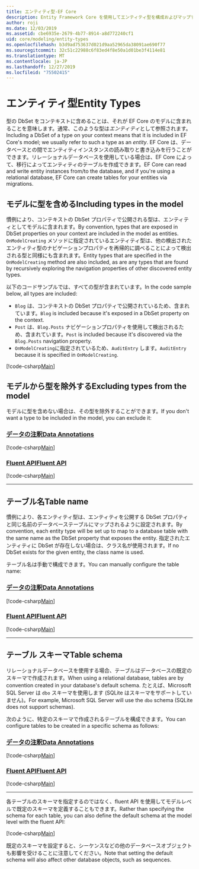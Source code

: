 ```yaml
---
title: エンティティ型-EF Core
description: Entity Framework Core を使用してエンティティ型を構成およびマップする方法
author: roji
ms.date: 12/03/2019
ms.assetid: cbe6935e-2679-4b77-8914-a8d772240cf1
uid: core/modeling/entity-types
ms.openlocfilehash: b3d9ad753637d021d9aa52965da38091ae690f77
ms.sourcegitcommit: 32c51c22988c6f83ed4f8e50a1d01be3f4114e81
ms.translationtype: MT
ms.contentlocale: ja-JP
ms.lasthandoff: 12/27/2019
ms.locfileid: "75502415"
---
```

# <a name="entity-types"></a><span data-ttu-id="b02cc-103">エンティティ型</span><span class="sxs-lookup"><span data-stu-id="b02cc-103">Entity Types</span></span>

<span data-ttu-id="b02cc-104">型の DbSet をコンテキストに含めることは、それが EF Core のモデルに含まれることを意味します。通常、このような型は*エンティティ*として参照されます。</span><span class="sxs-lookup"><span data-stu-id="b02cc-104">Including a DbSet of a type on your context means that it is included in EF Core's model; we usually refer to such a type as an *entity*.</span></span> <span data-ttu-id="b02cc-105">EF Core は、データベースとの間でエンティティインスタンスの読み取りと書き込みを行うことができます。リレーショナルデータベースを使用している場合は、EF Core によって、移行によってエンティティのテーブルを作成できます。</span><span class="sxs-lookup"><span data-stu-id="b02cc-105">EF Core can read and write entity instances from/to the database, and if you're using a relational database, EF Core can create tables for your entities via migrations.</span></span>

## <a name="including-types-in-the-model"></a><span data-ttu-id="b02cc-106">モデルに型を含める</span><span class="sxs-lookup"><span data-stu-id="b02cc-106">Including types in the model</span></span>

<span data-ttu-id="b02cc-107">慣例により、コンテキストの DbSet プロパティで公開される型は、エンティティとしてモデルに含まれます。</span><span class="sxs-lookup"><span data-stu-id="b02cc-107">By convention, types that are exposed in DbSet properties on your context are included in the model as entities.</span></span> <span data-ttu-id="b02cc-108">`OnModelCreating` メソッドに指定されているエンティティ型は、他の検出されたエンティティ型のナビゲーションプロパティを再帰的に調べることによって検出される型と同様にも含まれます。</span><span class="sxs-lookup"><span data-stu-id="b02cc-108">Entity types that are specified in the `OnModelCreating` method are also included, as are any types that are found by recursively exploring the navigation properties of other discovered entity types.</span></span>

<span data-ttu-id="b02cc-109">以下のコードサンプルでは、すべての型が含まれています。</span><span class="sxs-lookup"><span data-stu-id="b02cc-109">In the code sample below, all types are included:</span></span>

* <span data-ttu-id="b02cc-110">`Blog` は、コンテキストの DbSet プロパティで公開されているため、含まれています。</span><span class="sxs-lookup"><span data-stu-id="b02cc-110">`Blog` is included because it's exposed in a DbSet property on the context.</span></span>
* <span data-ttu-id="b02cc-111">`Post` は、`Blog.Posts` ナビゲーションプロパティを使用して検出されるため、含まれています。</span><span class="sxs-lookup"><span data-stu-id="b02cc-111">`Post` is included because it's discovered via the `Blog.Posts` navigation property.</span></span>
* <span data-ttu-id="b02cc-112">`OnModelCreating`に指定されているため、`AuditEntry` します。</span><span class="sxs-lookup"><span data-stu-id="b02cc-112">`AuditEntry` because it is specified in `OnModelCreating`.</span></span>

[!code-csharp[Main](../../../samples/core/Modeling/Conventions/EntityTypes.cs?name=EntityTypes&highlight=3,7,16)]

## <a name="excluding-types-from-the-model"></a><span data-ttu-id="b02cc-113">モデルから型を除外する</span><span class="sxs-lookup"><span data-stu-id="b02cc-113">Excluding types from the model</span></span>

<span data-ttu-id="b02cc-114">モデルに型を含めない場合は、その型を除外することができます。</span><span class="sxs-lookup"><span data-stu-id="b02cc-114">If you don't want a type to be included in the model, you can exclude it:</span></span>

### <a name="data-annotationstabdata-annotations"></a>[<span data-ttu-id="b02cc-115">データの注釈</span><span class="sxs-lookup"><span data-stu-id="b02cc-115">Data Annotations</span></span>](#tab/data-annotations)

[!code-csharp[Main](../../../samples/core/Modeling/DataAnnotations/IgnoreType.cs?name=IgnoreType&highlight=1)]

### <a name="fluent-apitabfluent-api"></a>[<span data-ttu-id="b02cc-116">Fluent API</span><span class="sxs-lookup"><span data-stu-id="b02cc-116">Fluent API</span></span>](#tab/fluent-api)

[!code-csharp[Main](../../../samples/core/Modeling/FluentAPI/IgnoreType.cs?name=IgnoreType&highlight=3)]

***

## <a name="table-name"></a><span data-ttu-id="b02cc-117">テーブル名</span><span class="sxs-lookup"><span data-stu-id="b02cc-117">Table name</span></span>

<span data-ttu-id="b02cc-118">慣例により、各エンティティ型は、エンティティを公開する DbSet プロパティと同じ名前のデータベーステーブルにマップされるように設定されます。</span><span class="sxs-lookup"><span data-stu-id="b02cc-118">By convention, each entity type will be set up to map to a database table with the same name as the DbSet property that exposes the entity.</span></span> <span data-ttu-id="b02cc-119">指定されたエンティティに DbSet が存在しない場合は、クラス名が使用されます。</span><span class="sxs-lookup"><span data-stu-id="b02cc-119">If no DbSet exists for the given entity, the class name is used.</span></span>

<span data-ttu-id="b02cc-120">テーブル名は手動で構成できます。</span><span class="sxs-lookup"><span data-stu-id="b02cc-120">You can manually configure the table name:</span></span>

### <a name="data-annotationstabdata-annotations"></a>[<span data-ttu-id="b02cc-121">データの注釈</span><span class="sxs-lookup"><span data-stu-id="b02cc-121">Data Annotations</span></span>](#tab/data-annotations)

[!code-csharp[Main](../../../samples/core/Modeling/DataAnnotations/TableName.cs?Name=TableName&highlight=1)]

### <a name="fluent-apitabfluent-api"></a>[<span data-ttu-id="b02cc-122">Fluent API</span><span class="sxs-lookup"><span data-stu-id="b02cc-122">Fluent API</span></span>](#tab/fluent-api)

[!code-csharp[Main](../../../samples/core/Modeling/FluentAPI/TableName.cs?Name=TableName&highlight=3-4)]

***

## <a name="table-schema"></a><span data-ttu-id="b02cc-123">テーブル スキーマ</span><span class="sxs-lookup"><span data-stu-id="b02cc-123">Table schema</span></span>

<span data-ttu-id="b02cc-124">リレーショナルデータベースを使用する場合、テーブルはデータベースの既定のスキーマで作成されます。</span><span class="sxs-lookup"><span data-stu-id="b02cc-124">When using a relational database, tables are by convention created in your database's default schema.</span></span> <span data-ttu-id="b02cc-125">たとえば、Microsoft SQL Server は `dbo` スキーマを使用します (SQLite はスキーマをサポートしていません)。</span><span class="sxs-lookup"><span data-stu-id="b02cc-125">For example, Microsoft SQL Server will use the `dbo` schema (SQLite does not support schemas).</span></span>

<span data-ttu-id="b02cc-126">次のように、特定のスキーマで作成されるテーブルを構成できます。</span><span class="sxs-lookup"><span data-stu-id="b02cc-126">You can configure tables to be created in a specific schema as follows:</span></span>

### <a name="data-annotationstabdata-annotations"></a>[<span data-ttu-id="b02cc-127">データの注釈</span><span class="sxs-lookup"><span data-stu-id="b02cc-127">Data Annotations</span></span>](#tab/data-annotations)

[!code-csharp[Main](../../../samples/core/Modeling/DataAnnotations/TableNameAndSchema.cs?name=TableNameAndSchema&highlight=1)]

### <a name="fluent-apitabfluent-api"></a>[<span data-ttu-id="b02cc-128">Fluent API</span><span class="sxs-lookup"><span data-stu-id="b02cc-128">Fluent API</span></span>](#tab/fluent-api)

[!code-csharp[Main](../../../samples/core/Modeling/FluentAPI/TableNameAndSchema.cs?name=TableNameAndSchema&highlight=3-4)]

***

<span data-ttu-id="b02cc-129">各テーブルのスキーマを指定するのではなく、fluent API を使用してモデルレベルで既定のスキーマを定義することもできます。</span><span class="sxs-lookup"><span data-stu-id="b02cc-129">Rather than specifying the schema for each table, you can also define the default schema at the model level with the fluent API:</span></span>

[!code-csharp[Main](../../../samples/core/Modeling/FluentAPI/DefaultSchema.cs?name=DefaultSchema&highlight=3)]

<span data-ttu-id="b02cc-130">既定のスキーマを設定すると、シーケンスなどの他のデータベースオブジェクトも影響を受けることに注意してください。</span><span class="sxs-lookup"><span data-stu-id="b02cc-130">Note that setting the default schema will also affect other database objects, such as sequences.</span></span>
